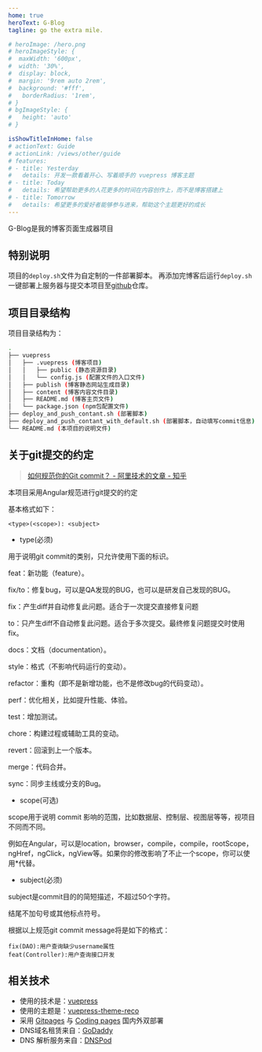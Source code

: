 ```yaml
---
home: true
heroText: G-Blog
tagline: go the extra mile.

# heroImage: /hero.png
# heroImageStyle: {
#  maxWidth: '600px',
#  width: '30%',
#  display: block,
#  margin: '9rem auto 2rem',
#  background: '#fff',
#   borderRadius: '1rem',
# }
# bgImageStyle: {
#   height: 'auto'
# }

isShowTitleInHome: false
# actionText: Guide
# actionLink: /views/other/guide
# features:
# - title: Yesterday
#   details: 开发一款看着开心、写着顺手的 vuepress 博客主题
# - title: Today
#   details: 希望帮助更多的人花更多的时间在内容创作上，而不是博客搭建上
# - title: Tomorrow
#   details: 希望更多的爱好者能够参与进来，帮助这个主题更好的成长
---
```


G-Blog是我的博客页面生成器项目

## 特别说明
项目的`deploy.sh`文件为自定制的一件部署脚本。
再添加完博客后运行`deploy.sh`一键部署上服务器与提交本项目至[github](https://github.com/guanyuqian/G-Blog)仓库。

## 项目目录结构
项目目录结构为：
```bash
.
├── vuepress
│   ├── .vuepress (博客项目)
│   │   ├── public (静态资源目录)
│   │   └── config.js (配置文件的入口文件)
│   ├── publish (博客静态网站生成目录)
│   ├── content (博客内容文件目录)
│   ├── README.md (博客主页文件)
│   └── package.json (npm包配置文件)
├── deploy_and_push_contant.sh (部署脚本)
├── deploy_and_push_contant_with_default.sh (部署脚本，自动填写commit信息)
└── README.md (本项目的说明文件)
```
## 关于git提交的约定

> [如何规范你的Git commit？ - 阿里技术的文章 - 知乎](https://zhuanlan.zhihu.com/p/182553920)


本项目采用Angular规范进行git提交的约定

基本格式如下：
```
<type>(<scope>): <subject>
```

 - type(必须)

用于说明git commit的类别，只允许使用下面的标识。

feat：新功能（feature）。

fix/to：修复bug，可以是QA发现的BUG，也可以是研发自己发现的BUG。

fix：产生diff并自动修复此问题。适合于一次提交直接修复问题

to：只产生diff不自动修复此问题。适合于多次提交。最终修复问题提交时使用fix。

docs：文档（documentation）。

style：格式（不影响代码运行的变动）。

refactor：重构（即不是新增功能，也不是修改bug的代码变动）。

perf：优化相关，比如提升性能、体验。

test：增加测试。

chore：构建过程或辅助工具的变动。

revert：回滚到上一个版本。

merge：代码合并。

sync：同步主线或分支的Bug。

 - scope(可选)

scope用于说明 commit 影响的范围，比如数据层、控制层、视图层等等，视项目不同而不同。

例如在Angular，可以是location，browser，compile，compile，rootScope， ngHref，ngClick，ngView等。如果你的修改影响了不止一个scope，你可以使用\*代替。

 - subject(必须)

subject是commit目的的简短描述，不超过50个字符。

结尾不加句号或其他标点符号。


根据以上规范git commit message将是如下的格式：
````
fix(DAO):用户查询缺少username属性 
feat(Controller):用户查询接口开发
````
## 相关技术

 - 使用的技术是：[vuepress](https://vuepress.github.io/)
 - 使用的主题是：[vuepress-theme-reco](https://vuepress-theme-reco.recoluan.com/)
 - 采用 [Gitpages](https://pages.github.com/) 与 [Coding pages](https://help.coding.net/docs/devops/cd/static-website.html) 国内外双部署
 - DNS域名租赁来自：[GoDaddy](https://sg.godaddy.com/)
 - DNS 解析服务来自：[DNSPod](https://docs.dnspod.cn/)


